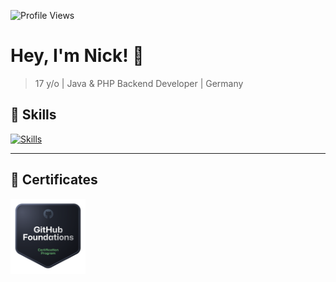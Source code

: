 ![Profile Views](https://komarev.com/ghpvc/?username=ceepkev77&color=006bed)

# Hey, I'm **Nick!** 👋

> 17 y/o | Java & PHP Backend Developer | Germany


## 🚀 Skills

[![Skills](https://skillicons.dev/icons?i=java,php,go,mysql,html,nodejs,css)](https://github.com/swnck)

--- 

## 💼 Certificates

<a href="https://www.credly.com/badges/cf659733-2b36-4363-b163-8bbf9fc9e8a4/public_url">
    <img src="https://github.com/swnck/swnck/blob/main/github-foundations.png?raw=true" alt="GitHub Foundations Certificate" width="120" height="120" />
</a>
